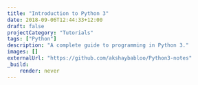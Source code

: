 ```yaml
---
title: "Introduction to Python 3"
date: 2018-09-06T12:44:33+12:00
draft: false
projectCategory: "Tutorials"
tags: ["Python"]
description: "A complete guide to programming in Python 3."
images: []
externalUrl: "https://github.com/akshaybabloo/Python3-notes"
_build:
    render: never
---
```

